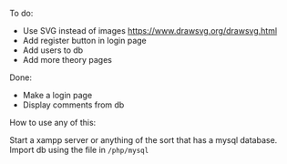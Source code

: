 To do: 
* Use SVG instead of images https://www.drawsvg.org/drawsvg.html
* Add register button in login page
* Add users to db
* Add more theory pages


Done:
* Make a login page
* Display comments from db

How to use any of this:

Start a xampp server or anything of the sort that has a mysql database. Import db using the file in `/php/mysql`
